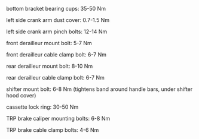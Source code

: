 bottom bracket bearing cups: 35-50 Nm

left side crank arm dust cover: 0.7-1.5 Nm

left side crank arm pinch bolts: 12-14 Nm

front derailleur mount bolt: 5-7 Nm

front derailleur cable clamp bolt: 6-7 Nm

rear derailleur mount bolt: 8-10 Nm

rear derailleur cable clamp bolt: 6-7 Nm

shifter mount bolt: 6-8 Nm
(tightens band around handle bars, under shifter hood cover)

cassette lock ring: 30-50 Nm

TRP brake caliper mounting bolts: 6-8 Nm

TRP brake cable clamp bolts: 4-6 Nm

